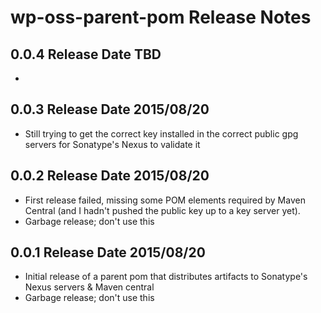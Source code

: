 # wp-oss-parent-pom Release Notes

## 0.0.4 Release Date TBD

* 

## 0.0.3 Release Date 2015/08/20

* Still trying to get the correct key installed in the correct public gpg servers for Sonatype's Nexus to validate it

## 0.0.2 Release Date 2015/08/20

* First release failed, missing some POM elements required by Maven Central (and I hadn't pushed the public key up to a key server yet).
* Garbage release; don't use this

## 0.0.1 Release Date 2015/08/20

* Initial release of a parent pom that distributes artifacts to Sonatype's Nexus servers & Maven central
* Garbage release; don't use this
